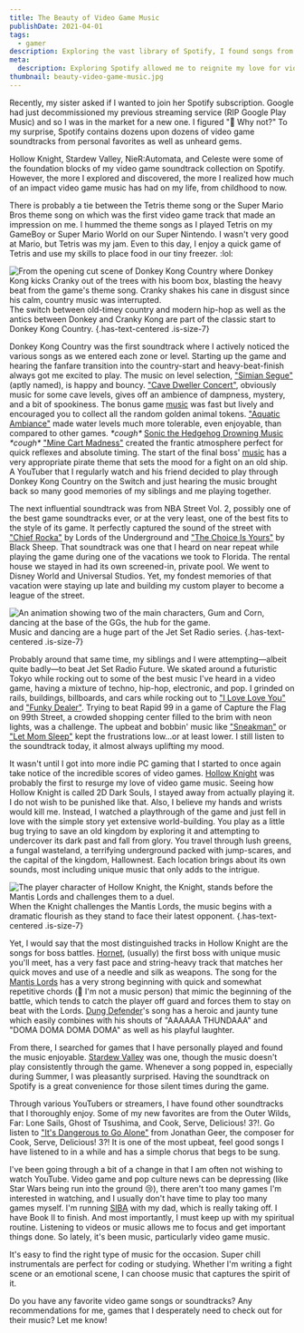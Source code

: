 ```yaml
---
title: The Beauty of Video Game Music
publishDate: 2021-04-01
tags:
  - gamer
description: Exploring the vast library of Spotify, I found songs from games of my childhood and it reignited my love for video game music. So I took a trip down memory lane, rediscovering songs and opening myself up to some new favorites.
meta:
  description: Exploring Spotify allowed me to reignite my love for video game music, causing me to discover and rediscover favorites.
thumbnail: beauty-video-game-music.jpg
---
```


Recently, my sister asked if I wanted to join her Spotify subscription. Google had just decommissioned my previous streaming service (RIP Google Play Music) and so I was in the market for a new one. I figured ":shrug: Why not?" To my surprise, Spotify contains dozens upon dozens of video game soundtracks from personal favorites as well as unheard gems.

Hollow Knight, Stardew Valley, NieR:Automata, and Celeste were some of the foundation blocks of my video game soundtrack collection on Spotify. However, the more I explored and discovered, the more I realized how much of an impact video game music has had on my life, from childhood to now.

There is probably a tie between the Tetris theme song or the Super Mario Bros theme song on which was the first video game track that made an impression on me. I hummed the theme songs as I played Tetris on my GameBoy or Super Mario World on our Super Nintendo. I wasn't very good at Mario, but Tetris was my jam. Even to this day, I enjoy a quick game of Tetris and use my skills to place food in our tiny freezer. :lol:

![From the opening cut scene of Donkey Kong Country where Donkey Kong kicks Cranky out of the trees with his boom box, blasting the heavy beat from the game's theme song. Cranky shakes his cane in disgust since his calm, country music was interrupted.](/images/posts/donkey-kong-country-dk-and-cranky.png)  
The switch between old-timey country and modern hip-hop as well as the antics between Donkey and Cranky Kong are part of the classic start to Donkey Kong Country. {.has-text-centered .is-size-7}

Donkey Kong Country was the first soundtrack where I actively noticed the various songs as we entered each zone or level. Starting up the game and hearing the fanfare transition into the country-start and heavy-beat-finish always got me excited to play. The music on level selection, ["Simian Segue"](https://youtu.be/1qDEpkHmAX8) (aptly named), is happy and bouncy. ["Cave Dweller Concert"](https://youtu.be/xkLt4DqyijQ), obviously music for some cave levels, gives off an ambience of dampness, mystery, and a bit of spookiness. The bonus game [music](https://youtu.be/CRpeFCtMA_w) was fast but lively and encouraged you to collect all the random golden animal tokens. ["Aquatic Ambiance"](https://youtu.be/wAPpVplHiDE) made water levels much more tolerable, even enjoyable, than compared to other games. _\*cough\*_ [Sonic the Hedgehog Drowning Music](https://youtu.be/QJFcfHO8uHE) _\*cough\*_ ["Mine Cart Madness"](https://youtu.be/xENK5k48a0Q) created the frantic atmosphere perfect for quick reflexes and absolute timing. The start of the final boss' [music](https://youtu.be/7e2bD_wVXsc) has a very appropriate pirate theme that sets the mood for a fight on an old ship. A YouTuber that I regularly watch and his friend decided to play through Donkey Kong Country on the Switch and just hearing the music brought back so many good memories of my siblings and me playing together.

The next influential soundtrack was from NBA Street Vol. 2, possibly one of the best game soundtracks ever, or at the very least, one of the best fits to the style of its game. It perfectly captured the sound of the street with ["Chief Rocka"](https://youtu.be/42QQrufiaPs) by Lords of the Underground and ["The Choice Is Yours"](https://open.spotify.com/track/4k9EkhkFZY8Bk41Qi0Ob7P?si=2fb73bd4309a43a9) by Black Sheep. That soundtrack was one that I heard on near repeat while playing the game during one of the vacations we took to Florida. The rental house we stayed in had its own screened-in, private pool. We went to Disney World and Universal Studios. Yet, my fondest memories of that vacation were staying up late and building my custom player to become a league of the street.

![An animation showing two of the main characters, Gum and Corn, dancing at the base of the GGs, the hub for the game.](/images/posts/jet-set-radio-future.gif)  
Music and dancing are a huge part of the Jet Set Radio series. {.has-text-centered .is-size-7}

Probably around that same time, my siblings and I were attempting—albeit quite badly—to beat Jet Set Radio Future. We skated around a futuristic Tokyo while rocking out to some of the best music I've heard in a video game, having a mixture of techno, hip-hop, electronic, and pop. I grinded on rails, buildings, billboards, and cars while rocking out to ["I Love Love You"](https://soundcloud.com/hideki-naganuma/guitar-vader-remixed-by-hideki?in=hideki-naganuma/sets/remixes) and ["Funky Dealer"](https://open.spotify.com/track/4SkaqNVkYf79qdIUQM5nMs?si=25219539ce1c4d3c). Trying to beat Rapid 99 in a game of Capture the Flag on 99th Street, a crowded shopping center filled to the brim with neon lights, was a challenge. The upbeat and bobbin' music like ["Sneakman"](https://open.spotify.com/track/4R46pDOqpFIY13Xb24RNrV?si=70f38315620b4cd3) or ["Let Mom Sleep"](https://open.spotify.com/track/0mN1eD9kHVvmyPP1WzdJot?si=14730323c1244da1) kept the frustrations low...or at least lower. I still listen to the soundtrack today, it almost always uplifting my mood.

It wasn't until I got into more indie PC gaming that I started to once again take notice of the incredible scores of video games. [Hollow Knight](https://open.spotify.com/playlist/3FgfhcCkKKsaXfSGgeLvbQ?si=384d770138244cb0) was probably the first to resurge my love of video game music. Seeing how Hollow Knight is called 2D Dark Souls, I stayed away from actually playing it. I do not wish to be punished like that. Also, I believe my hands and wrists would kill me. Instead, I watched a playthrough of the game and just fell in love with the simple story yet extensive world-building. You play as a little bug trying to save an old kingdom by exploring it and attempting to undercover its dark past and fall from glory. You travel through lush greens, a fungal wasteland, a terrifying underground packed with jump-scares, and the capital of the kingdom, Hallownest. Each location brings about its own sounds, most including unique music that only adds to the intrigue.

![The player character of Hollow Knight, the Knight, stands before the Mantis Lords and challenges them to a duel.](/images/posts/hollow-knight-mantis-lords.png)
When the Knight challenges the Mantis Lords, the music begins with a dramatic flourish as they stand to face their latest opponent. {.has-text-centered .is-size-7}

Yet, I would say that the most distinguished tracks in Hollow Knight are the songs for boss battles. [Hornet](https://open.spotify.com/track/4p6GbcE3GjJs7JzhVBv2uT?si=c7be8f390dda46e2), (usually) the first boss with unique music you'll meet, has a very fast pace and string-heavy track that matches her quick moves and use of a needle and silk as weapons. The song for the [Mantis Lords](https://open.spotify.com/track/7uIyzCZKGk9K2EXnb3BtrR?si=c4d599377b4b4993) has a very strong beginning with quick and somewhat repetitive chords (:shrug: I'm not a music person) that mimic the beginning of the battle, which tends to catch the player off guard and forces them to stay on beat with the Lords. [Dung Defender](https://open.spotify.com/track/5JWnXDqHFgGJZFIZ3PZh8G?si=99de7c8d81da4737)'s song has a heroic and jaunty tune which easily combines with his shouts of "AAAAAA THUNDAAA" and "DOMA DOMA DOMA DOMA" as well as his playful laughter.

From there, I searched for games that I have personally played and found the music enjoyable. [Stardew Valley](https://open.spotify.com/playlist/2UO7yBh1fHwwR6y5yrqSP0?si=de10774eefcd4c8e) was one, though the music doesn't play consistently through the game. Whenever a song popped in, especially during Summer, I was pleasantly surprised. Having the soundtrack on Spotify is a great convenience for those silent times during the game.

Through various YouTubers or streamers, I have found other soundtracks that I thoroughly enjoy. Some of my new favorites are from the Outer Wilds, Far: Lone Sails, Ghost of Tsushima, and Cook, Serve, Delicious! 3?!. Go listen to ["It's Dangerous to Go Alone"](https://open.spotify.com/track/6eeMtIN2kIzR0HnQeOKgBk?si=30374cb0e8c54f86) from Jonathan Geer, the composer for Cook, Serve, Delicious! 3?! It is one of the most upbeat, feel good songs I have listened to in a while and has a simple chorus that begs to be sung.

I've been going through a bit of a change in that I am often not wishing to watch YouTube. Video game and pop culture news can be depressing (like Star Wars being run into the ground :cry:), there aren't too many games I'm interested in watching, and I usually don't have time to play too many games myself. I'm running [SIBA](/code/siba) with my dad, which is really taking off. I have Book II to finish. And most importantly, I must keep up with my spiritual routine. Listening to videos or music allows me to focus and get important things done. So lately, it's been music, particularly video game music.

It's easy to find the right type of music for the occasion. Super chill instrumentals are perfect for coding or studying. Whether I'm writing a fight scene or an emotional scene, I can choose music that captures the spirit of it.

Do you have any favorite video game songs or soundtracks? Any recommendations for me, games that I
desperately need to check out for their music? Let me know!
